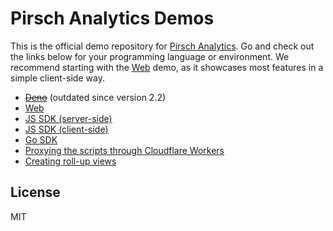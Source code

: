 # Pirsch Analytics Demos

This is the official demo repository for [Pirsch Analytics](https://pirsch.io). Go and check out the links below for your programming language or environment. We recommend starting with the [Web](/web) demo, as it showcases most features in a simple client-side way.

* ~~[Deno](/deno)~~ (outdated since version 2.2)
* [Web](/web)
* [JS SDK (server-side)](/js-sdk)
* [JS SDK (client-side)](/js-sdk-web)
* [Go SDK](/go-sdk)
* [Proxying the scripts through Cloudflare Workers](/cloudflare-workers)
* [Creating roll-up views](/rollup)

## License

MIT
